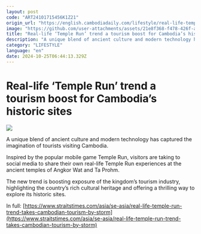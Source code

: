 ```yaml
---
layout: post
code: "ART24101715456K1Z21"
origin_url: "https://english.cambodiadaily.com/lifestyle/real-life-temple-run-trend-a-tourism-boost-for-cambodias-historic-sites-188798/"
image: "https://github.com/user-attachments/assets/21e8f368-f478-426f-a58f-aa9cb337330b"
title: "Real-life ‘Temple Run’ trend a tourism boost for Cambodia’s historic sites"
description: "A unique blend of ancient culture and modern technology has captured the imagination of tourists visiting Cambodia."
category: "LIFESTYLE"
language: "en"
date: 2024-10-25T06:44:13.329Z
---
```


# Real-life ‘Temple Run’ trend a tourism boost for Cambodia’s historic sites

 ![](https://github.com/user-attachments/assets/d1bc2c09-cfb5-4d6c-b2ce-f6b2a41c36f2)

A unique blend of ancient culture and modern technology has captured the imagination of tourists visiting Cambodia.

Inspired by the popular mobile game Temple Run, visitors are taking to social media to share their own real-life Temple Run experiences at the ancient temples of Angkor Wat and Ta Prohm.

The new trend is boosting exposure of the kingdom’s tourism industry, highlighting the country’s rich cultural heritage and offering a thrilling way to explore its historic sites.

In full: [https://www.straitstimes.com/asia/se-asia/real-life-temple-run-trend-takes-cambodian-tourism-by-storm](https://www.straitstimes.com/asia/se-asia/real-life-temple-run-trend-takes-cambodian-tourism-by-storm)